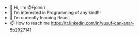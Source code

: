 - 👋 Hi, I’m @Fjolnirr
- 👀 I’m interested in Programming of any kind!!!
- 🌱 I’m currently learning React
- 📫 How to reach me https://tr.linkedin.com/in/yusuf-can-anar-5b2927141

<!---
Fjolnirr/Fjolnirr is a ✨ special ✨ repository because its `README.md` (this file) appears on your GitHub profile.
You can click the Preview link to take a look at your changes.
--->
